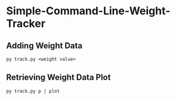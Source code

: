 # Simple-Command-Line-Weight-Tracker

## Adding Weight Data
```
py track.py <weight value>
```

## Retrieving Weight Data Plot
```
py track.py p | plot
```
